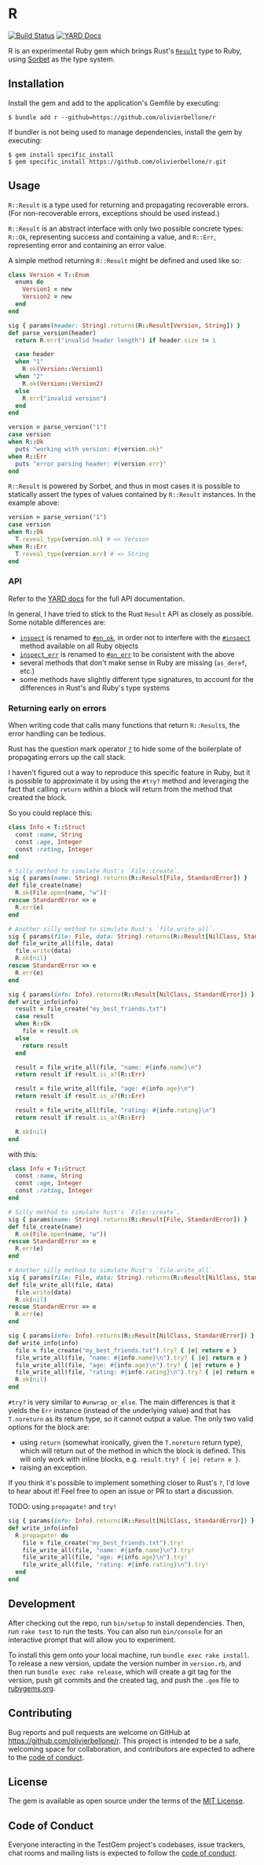 # R

[![Build Status](https://github.com/olivierbellone/r/actions/workflows/main.yml/badge.svg?branch=main)](https://github.com/olivierbellone/r/actions?query=branch%3Amain)
[![YARD Docs](https://img.shields.io/badge/yard-docs-blue?logo=readthedocs)](https://olivierbellone.github.io/r/)

R is an experimental Ruby gem which brings Rust's [`Result`](https://doc.rust-lang.org/std/result/) type to Ruby, using [Sorbet](https://sorbet.org/) as the type system.

## Installation

Install the gem and add to the application's Gemfile by executing:

    $ bundle add r --github=https://github.com/olivierbellone/r

If bundler is not being used to manage dependencies, install the gem by executing:

    $ gem install specific_install
    $ gem specific_install https://github.com/olivierbellone/r.git

## Usage

`R::Result` is a type used for returning and propagating recoverable errors. (For non-recoverable errors, exceptions should be used instead.)

`R::Result` is an abstract interface with only two possible concrete types: `R::Ok`, representing success and containing a value, and `R::Err`, representing error and containing an error value.

A simple method returning `R::Result` might be defined and used like so:

```ruby
class Version < T::Enum
  enums do
    Version1 = new
    Version2 = new
  end
end

sig { params(header: String).returns(R::Result[Version, String]) }
def parse_version(header)
  return R.err("invalid header length") if header.size != 1

  case header
  when "1"
    R.ok(Version::Version1)
  when "2"
    R.ok(Version::Version2)
  else
    R.err("invalid version")
  end
end

version = parse_version("1")
case version
when R::Ok
  puts "working with version: #{version.ok}"
when R::Err
  puts "error parsing header: #{version.err}"
end
```

`R::Result` is powered by Sorbet, and thus in most cases it is possible to statically assert the types of values contained by `R::Result` instances. In the example above:

```ruby
version = parse_version("1")
case version
when R::Ok
  T.reveal_type(version.ok) # => Version
when R::Err
  T.reveal_type(version.err) # => String
end
```

### API

Refer to the [YARD docs](https://olivierbellone.github.io/r/) for the full API documentation.

In general, I have tried to stick to the Rust `Result` API as closely as possible. Some notable differences are:
- [`inspect`](https://doc.rust-lang.org/std/result/enum.Result.html#method.inspect) is renamed to [`#on_ok`](https://olivierbellone.github.io/r/R/Result.html#on_ok-instance_method), in order not to interfere with the [`#inspect`](https://olivierbellone.github.io/r/R/Result.html#inspect-instance_method) method available on all Ruby objects
- [`inspect_err`](https://doc.rust-lang.org/std/result/enum.Result.html#method.inspect_err) is renamed to [`#on_err`](https://olivierbellone.github.io/r/R/Result.html#on_err-instance_method) to be consistent with the above
- several methods that don't make sense in Ruby are missing (`as_deref`, etc.)
- some methods have slightly different type signatures, to account for the differences in Rust's and Ruby's type systems

### Returning early on errors

When writing code that calls many functions that return `R::Result`s, the error handling can be tedious.

Rust has the question mark operator [`?`](https://doc.rust-lang.org/std/result/#the-question-mark-operator-) to hide some of the boilerplate of propagating errors up the call stack.

I haven't figured out a way to reproduce this specific feature in Ruby, but it is possible to approximate it by using the `#try?` method and leveraging the fact that calling `return` within a block will return from the method that created the block.

So you could replace this:

```ruby
class Info < T::Struct
  const :name, String
  const :age, Integer
  const :rating, Integer
end

# Silly method to simulate Rust's `File::create`.
sig { params(name: String).returns(R::Result[File, StandardError]) }
def file_create(name)
  R.ok(File.open(name, "w"))
rescue StandardError => e
  R.err(e)
end

# Another silly method to simulate Rust's `file.write_all`.
sig { params(file: File, data: String).returns(R::Result[NilClass, StandardError]) }
def file_write_all(file, data)
  file.write(data)
  R.ok(nil)
rescue StandardError => e
  R.err(e)
end

sig { params(info: Info).returns(R::Result[NilClass, StandardError]) }
def write_info(info)
  result = file_create("my_best_friends.txt")
  case result
  when R::Ok
    file = result.ok
  else
    return result
  end

  result = file_write_all(file, "name: #{info.name}\n")
  return result if result.is_a?(R::Err)

  result = file_write_all(file, "age: #{info.age}\n")
  return result if result.is_a?(R::Err)

  result = file_write_all(file, "rating: #{info.rating}\n")
  return result if result.is_a?(R::Err)

  R.ok(nil)
end
```

with this:

```ruby
class Info < T::Struct
  const :name, String
  const :age, Integer
  const :rating, Integer
end

# Silly method to simulate Rust's `File::create`.
sig { params(name: String).returns(R::Result[File, StandardError]) }
def file_create(name)
  R.ok(File.open(name, "w"))
rescue StandardError => e
  R.err(e)
end

# Another silly method to simulate Rust's `file.write_all`.
sig { params(file: File, data: String).returns(R::Result[NilClass, StandardError]) }
def file_write_all(file, data)
  file.write(data)
  R.ok(nil)
rescue StandardError => e
  R.err(e)
end

sig { params(info: Info).returns(R::Result[NilClass, StandardError]) }
def write_info(info)
  file = file_create("my_best_friends.txt").try? { |e| return e }
  file_write_all(file, "name: #{info.name}\n").try? { |e| return e }
  file_write_all(file, "age: #{info.age}\n").try? { |e| return e }
  file_write_all(file, "rating: #{info.rating}\n").try? { |e| return e }
  R.ok(nil)
end
```

`#try?` is very similar to `#unwrap_or_else`. The main differences is that it yields the `Err` instance (instead of the underlying value) and that has `T.noreturn` as its return type, so it cannot output a value. The only two valid options for the block are:
- using `return` (somewhat ironically, given the `T.noreturn` return type), which will return out of the method in which the block is defined. This will only work with inline blocks, e.g. `result.try? { |e| return e }`.
- raising an exception.

If you think it's possible to implement something closer to Rust's `?`, I'd love to hear about it! Feel free to open an issue or PR to start a discussion.

TODO: using `propagate!` and `try!`
```ruby
sig { params(info: Info).returns(R::Result[NilClass, StandardError]) }
def write_info(info)
  R.propagate! do
    file = file_create("my_best_friends.txt").try!
    file_write_all(file, "name: #{info.name}\n").try!
    file_write_all(file, "age: #{info.age}\n").try!
    file_write_all(file, "rating: #{info.rating}\n").try!
  end
end
```

## Development

After checking out the repo, run `bin/setup` to install dependencies. Then, run `rake test` to run the tests. You can also run `bin/console` for an interactive prompt that will allow you to experiment.

To install this gem onto your local machine, run `bundle exec rake install`. To release a new version, update the version number in `version.rb`, and then run `bundle exec rake release`, which will create a git tag for the version, push git commits and the created tag, and push the `.gem` file to [rubygems.org](https://rubygems.org).

## Contributing

Bug reports and pull requests are welcome on GitHub at https://github.com/olivierbellone/r. This project is intended to be a safe, welcoming space for collaboration, and contributors are expected to adhere to the [code of conduct](https://github.com/olivierbellone/r/blob/master/CODE_OF_CONDUCT.md).

## License

The gem is available as open source under the terms of the [MIT License](https://opensource.org/licenses/MIT).

## Code of Conduct

Everyone interacting in the TestGem project's codebases, issue trackers, chat rooms and mailing lists is expected to follow the [code of conduct](https://github.com/olivierbellone/r/blob/master/CODE_OF_CONDUCT.md).
